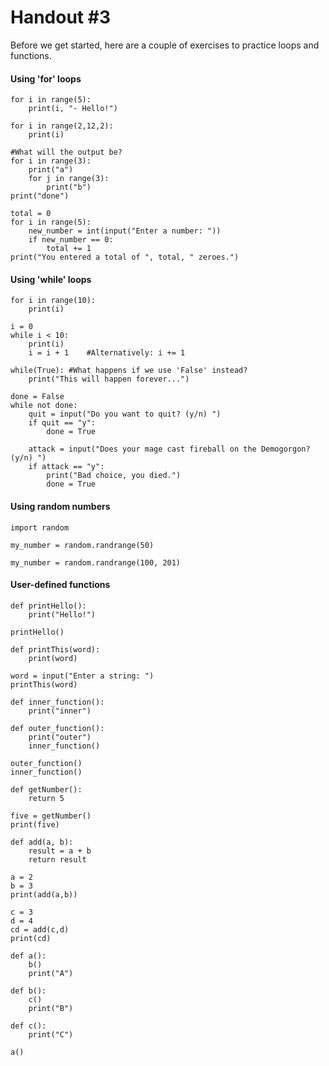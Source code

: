 # Handout #3

Before we get started, here are a couple of exercises to practice loops and functions.

#### Using 'for' loops

~~~~
for i in range(5):
    print(i, "- Hello!")
~~~~

~~~~
for i in range(2,12,2):
    print(i)
~~~~

~~~~
#What will the output be?
for i in range(3):
    print("a")
    for j in range(3):
        print("b")
print("done")
~~~~

~~~~
total = 0
for i in range(5):
    new_number = int(input("Enter a number: "))
    if new_number == 0:
        total += 1
print("You entered a total of ", total, " zeroes.")
~~~~

#### Using 'while' loops

~~~~
for i in range(10):
    print(i)
    
i = 0
while i < 10:
    print(i)
    i = i + 1    #Alternatively: i += 1
~~~~

~~~~
while(True): #What happens if we use 'False' instead?
    print("This will happen forever...")
~~~~

~~~~
done = False
while not done:
    quit = input("Do you want to quit? (y/n) ")
    if quit == "y":
        done = True
    
    attack = input("Does your mage cast fireball on the Demogorgon? (y/n) ")
    if attack == "y":
        print("Bad choice, you died.")
        done = True
~~~~

#### Using random numbers

~~~~
import random

my_number = random.randrange(50)

my_number = random.randrange(100, 201)
~~~~

#### User-defined functions

~~~~
def printHello():
    print("Hello!")
    
printHello()
~~~~

~~~~
def printThis(word):
    print(word)
    
word = input("Enter a string: ")
printThis(word)
~~~~

~~~~
def inner_function():
    print("inner")

def outer_function():
    print("outer")
    inner_function()
    
outer_function()
inner_function()
~~~~

~~~~
def getNumber():
    return 5
    
five = getNumber()
print(five)
~~~~

~~~~
def add(a, b):
    result = a + b
    return result

a = 2
b = 3
print(add(a,b))

c = 3
d = 4
cd = add(c,d)
print(cd)
~~~~

~~~~
def a():
    b()
    print("A")

def b():
    c()
    print("B")

def c():
    print("C")
    
a()
~~~~
